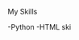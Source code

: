 My Skills


-Python
-HTML
ski
<!--
**satyamaggar/satyamaggar** is a ✨ _special_ ✨ repository because its `README.md` (this file) appears on your GitHub profile.

Here are some ideas to get you started:

- HTML
- 🌱 I’m currently learning ...
- 👯 I’m looking to collaborate on ...
- 🤔 I’m looking for help with ...
- 💬 Ask me about ...
- 📫 How to reach me: ...
- 😄 Pronouns: ...
- ⚡ Fun fact: ...
-->
